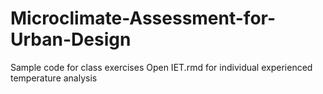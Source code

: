 # Microclimate-Assessment-for-Urban-Design
Sample code for class exercises
Open IET.rmd for individual experienced temperature analysis
